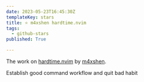 ```yaml
---
date: 2023-05-23T16:45:30Z
templateKey: stars
title: ⭐ m4xshen hardtime.nvim
tags:
  - github-stars
published: True

---
```


The work on [hardtime.nvim](https://github.com/m4xshen/hardtime.nvim) by [m4xshen](https://github.com/m4xshen).

Establish good command workflow and quit bad habit
